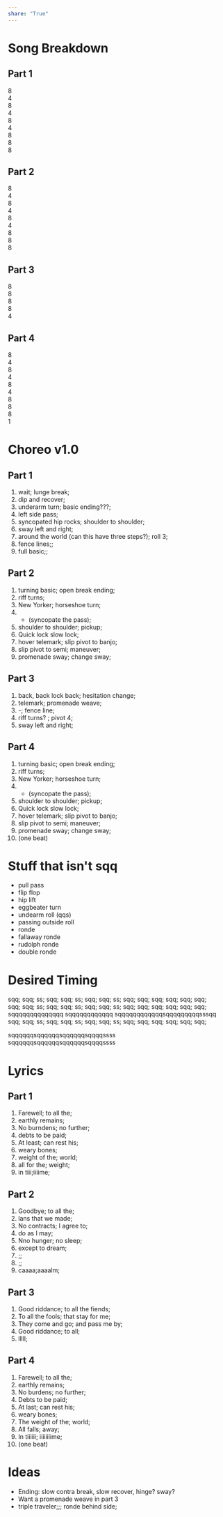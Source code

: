 ```yaml
---  
share: "True"  
---  
```

  
# Song Breakdown  
## Part 1  
8  
4  
8  
4  
8  
4  
8  
8  
8  
## Part 2  
8  
4  
8  
4  
8  
4  
8  
8  
8  
## Part 3  
8  
8  
8  
8  
4  
## Part 4  
8  
4  
8  
4  
8  
4  
8  
8  
8  
1  
  
# Choreo v1.0  
## Part 1  
1. wait; lunge break;  
2. dip and recover;  
3. underarm turn; basic ending???;  
4. left side pass;  
5. syncopated hip rocks; shoulder to shoulder;  
6. sway left and right;  
7. around the world (can this have three steps?); roll 3;  
8. fence lines;;  
9. full basic;;  
## Part 2  
1. turning basic; open break ending;  
2. riff turns;  
3. New Yorker; horseshoe turn;  
4. - (syncopate the pass);  
5. shoulder to shoulder; pickup;  
6. Quick lock slow lock;  
7. hover telemark; slip pivot to banjo;  
8. slip pivot to semi; maneuver;  
9. promenade sway; change sway;  
## Part 3  
1. back, back lock back; hesitation change;  
2. telemark; promenade weave;  
3. -; fence line;  
4. riff turns? ; pivot 4;  
5. sway left and right;  
## Part 4  
1. turning basic; open break ending;  
2. riff turns;  
3. New Yorker; horseshoe turn;  
4. - (syncopate the pass);  
5. shoulder to shoulder; pickup;  
6. Quick lock slow lock;  
7. hover telemark; slip pivot to banjo;  
8. slip pivot to semi; maneuver;  
9. promenade sway; change sway;  
10. (one beat)  
  
  
# Stuff that isn't sqq  
- pull pass  
- flip flop  
- hip lift  
- eggbeater turn  
- undearm roll (qqs)  
- passing outside roll  
- ronde  
- fallaway ronde  
- rudolph ronde  
- double ronde  
  
# Desired Timing  
sqq; sqq; ss; sqq; sqq; ss; sqq; sqq; ss; sqq; sqq; sqq; sqq; sqq; sqq;  
sqq; sqq; ss; sqq; sqq; ss; sqq; sqq; ss; sqq; sqq; sqq; sqq; sqq; sqq;  
sqqqqqqqqqqqqqq sqqqqqqqqqqqq sqqqqqqqqqqqqsqqqqqqqqqsssqq  
sqq; sqq; ss; sqq; sqq; ss; sqq; sqq; ss; sqq; sqq; sqq; sqq; sqq; sqq;  
  
sqqqqqqsqqqqqqsqqqqqqsqqqqssss  
sqqqqqqsqqqqqqsqqqqqqsqqqqssss  
  
# Lyrics  
## Part 1  
1. Farewell; to all the;  
2. earthly remains;  
3. No burndens; no further;  
4. debts to be paid;  
5. At least; can rest his;  
6. weary bones;  
7. weight of the; world;  
8. all for the; weight;  
9. in tiii;iiiime;  
## Part 2  
1. Goodbye; to all the;  
2. lans that we made;  
3. No contracts; I agree to;  
4. do as I may;  
5. Nno hunger; no sleep;  
6. except to dream;  
7. ;;  
8. ;;  
9. caaaa;aaaalm;  
## Part 3  
1. Good riddance; to all the fiends;  
2. To all the fools; that stay for me;  
3. They come and go; and pass me by;  
4. Good riddance; to all;  
5. lllll;  
## Part 4  
1. Farewell; to all the;  
2. earthly remains;  
3. No burdens; no further;  
4. Debts to be paid;  
5. At last; can rest his;  
6. weary bones;  
7. The weight of the; world;  
8. All falls; away;  
9. In tiiiiii; iiiiiiiime;  
10. (one beat)  
  
# Ideas   
- Ending: slow contra break, slow recover, hinge? sway?   
- Want a promenade weave in part 3  
- triple traveler;;; ronde behind side; 